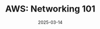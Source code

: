 ---
date: '2025-03-14'
title: 'AWS: Networking 101'
github: ''
external: 'https://www.credly.com/badges/3926dfd3-3d31-4471-aa37-c5b4b3cff6ea/public_url'
tech:
  - AWS
company: 'AWS Educate'
showInProjects: true
---